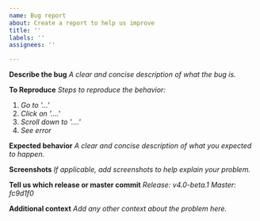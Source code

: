 ```yaml
---
name: Bug report
about: Create a report to help us improve
title: ''
labels: ''
assignees: ''

---
```


**Describe the bug**
*A clear and concise description of what the bug is.*

**To Reproduce**
*Steps to reproduce the behavior:*
1. *Go to '...'*
2. *Click on '....'*
3. *Scroll down to '....'*
4. *See error*

**Expected behavior**
*A clear and concise description of what you expected to happen.*

**Screenshots**
*If applicable, add screenshots to help explain your problem.*

**Tell us which release or master commit**
*Release: v4.0-beta.1*
*Master: fc9d1f0*

**Additional context**
*Add any other context about the problem here.*
